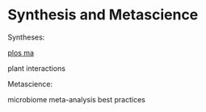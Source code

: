 # Synthesis and Metascience

Syntheses:

[plos ma](https://journals.plos.org/plosone/article?id=10.1371/journal.pone.0220674)

plant interactions


Metascience:

microbiome meta-analysis best practices

